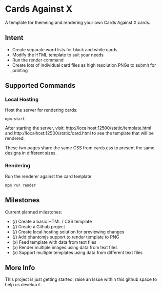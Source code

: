 # Cards Against X

A template for themeing and rendering your own Cards Against X cards.

## Intent

- Create separate word lists for black and white cards
- Modify the HTML template to suit your needs
- Run the render command
- Create lots of individual card files as high resolution PNGs to submit for printing

## Supported Commands

### Local Hosting

Host the server for rendering cards:
```
npm start
```

After starting the server, visit: http://localhost:12500/static/template.html and http://localhost:12500/static/card.html to see the template that will be rendered.

These two pages share the same CSS from cards.css to present the same designs in different sizes.

### Rendering

Run the renderer against the card template:
```
npm run render
```

## Milestones

Current planned milestones:

- (/) Create a basic HTML / CSS template
- (/) Create a Github project
- (/) Create local hosting solution for previewing changes
- (/) Add phantomjs support to render template to PNG
- (x) Feed template with data from text files
- (x) Render multiple images using data from text files
- (x) Support multiple templates using data from different text files

## More Info

This project is just getting started, raise an Issue within this github space to help us develop it.
